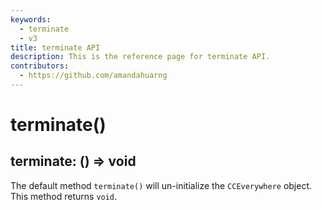 ```yaml
---
keywords:
  - terminate
  - v3
title: terminate API
description: This is the reference page for terminate API.
contributors:
  - https://github.com/amandahuarng
--- 
```


# terminate()

## terminate: () => void

The default method `terminate()` will un-initialize the `CCEverywhere` object. This method returns `void`.
